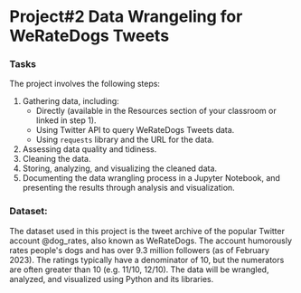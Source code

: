 # Project#2 Data Wrangeling for WeRateDogs Tweets
### Tasks
The project involves the following steps:
1. Gathering data, including:
    * Directly (available in the Resources section of your classroom or linked in step 1).
    * Using Twitter API to query WeRateDogs Tweets data.
    * Using `requests` library and the URL for the data.
2. Assessing data quality and tidiness.
3. Cleaning the data.
4. Storing, analyzing, and visualizing the cleaned data.
5. Documenting the data wrangling process in a Jupyter Notebook, and presenting the results through analysis and visualization.

### Dataset:
The dataset used in this project is the tweet archive of the popular Twitter account @dog_rates, also known as WeRateDogs. The account humorously rates people's dogs and has over 9.3 million followers (as of February 2023). The ratings typically have a denominator of 10, but the numerators are often greater than 10 (e.g. 11/10, 12/10). The data will be wrangled, analyzed, and visualized using Python and its libraries.

